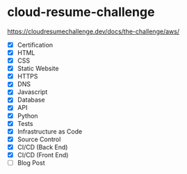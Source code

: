 # cloud-resume-challenge
https://cloudresumechallenge.dev/docs/the-challenge/aws/

- [x] Certification
- [x] HTML
- [X] CSS
- [X] Static Website
- [X] HTTPS
- [X] DNS
- [X] Javascript
- [X] Database
- [X] API
- [X] Python
- [X] Tests
- [X] Infrastructure as Code
- [X] Source Control
- [X] CI/CD (Back End)
- [X] CI/CD (Front End)
- [ ] Blog Post
